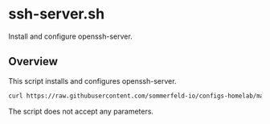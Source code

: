 # ssh-server.sh

Install and configure openssh-server.

## Overview

This script installs and configures openssh-server.

```bash
curl https://raw.githubusercontent.com/sommerfeld-io/configs-homelab/main/components/bootstrap/ssh-server.sh | bash -
```

The script does not accept any parameters.
